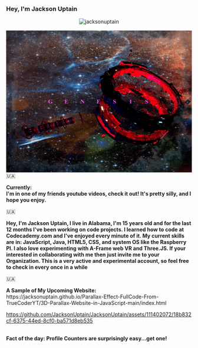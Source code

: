 ### Hey, I'm Jackson Uptain
<p align="center"> <img src="https://komarev.com/ghpvc/?username=jacksonuptain&label=Profile%20views&color=ce9927&style=flat" alt="jacksonuptain" /> </p>

<img align="center" src="GenesisSpace.png"></img>
🇺🇦
<head>
  <link rel="icon" href="logo-removebg-preview (1).png" type="image/gif">
</head>
<p><strong>Currently: <br>I'm in one of my friends youtube videos, check it out! It's pretty silly, and I hope you enjoy.</strong></p>
🇺🇦
<p><strong>Hey, I'm Jackson Uptain, I live in Alabama, I'm 15 years old and for the last 12 months I've been working on code projects. I learned how to code at Codecademy.com and I've enjoyed every minute of it. My current skills are in: JavaScript, Java, HTML5, CSS, and system OS like the Raspberry PI. I also love experimenting with A-Frame web VR and Three.JS. If your interested in collaborating with me then just invite me to your Organization. This is a very active and experimental account, so feel free to check in every once in a while</strong></p>
🇺🇦


<br>
<p><strong>A Sample of My Upcoming Website:</strong> https://jacksonuptain.github.io/Parallax-Effect-FullCode-From-TrueCoderYT/3D-Parallax-Website-in-JavaScript-main/index.html</p>


https://github.com/JacksonUptain/JacksonUptain/assets/111402072/18b832cf-6375-44ed-8cf0-ba571d8eb535

<br>
<strong>Fact of the day: Profile Counters are surprisingly easy...get one!</strong>
